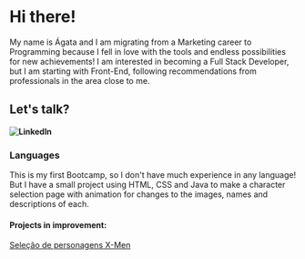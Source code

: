 # Hi there!

My name is Ágata and I am migrating from a Marketing career to Programming because I fell in love with the tools and endless possibilities for new achievements!
I am interested in becoming a Full Stack Developer, but I am starting with Front-End, following recommendations from professionals in the area close to me.


## Let's talk?


**![LinkedIn](https://img.shields.io/badge/LinkedIn-000?style=for-the-badge&logo=linkedin&logoColor=0E76A8) <link href="https://www.linkedin.com/in/Agata-Araujo/">**


### Languages

This is my first Bootcamp, so I don't have much experience in any language! But I have a small project using HTML, CSS and Java to make a character selection page with animation for changes to the images, names and descriptions of each.


#### Projects in improvement: 

[Seleção de personagens X-Men](https://agataaraujo-dev.github.io/x-men/)